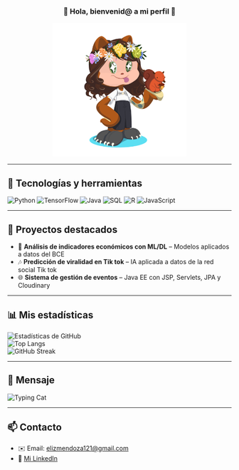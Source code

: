 <h3 align="center">🐾 Hola, bienvenid@ a mi perfil 🐾</h3>

<p align="center">
  <img src="./octocat-1758253237766.png" width="300" alt="Mi Octocat">
</p>

 ---
 
## 🚀 Tecnologías y herramientas
![Python](https://img.shields.io/badge/Python-3776AB?style=for-the-badge&logo=python&logoColor=white)
![TensorFlow](https://img.shields.io/badge/TensorFlow-FF6F00?style=for-the-badge&logo=tensorflow&logoColor=white)
![Java](https://img.shields.io/badge/Java-ED8B00?style=for-the-badge&logo=openjdk&logoColor=white)
![SQL](https://img.shields.io/badge/SQL-336791?style=for-the-badge&logo=postgresql&logoColor=white)
![R](https://img.shields.io/badge/R-276DC3?style=for-the-badge&logo=r&logoColor=white)
![JavaScript](https://img.shields.io/badge/JavaScript-F7DF1E?style=for-the-badge&logo=javascript&logoColor=black)

---

## 📂 Proyectos destacados
- 🧠 **Análisis de indicadores económicos con ML/DL** – Modelos aplicados a datos del BCE  
- 🎶 **Predicción de viralidad en Tik tok** – IA aplicada a datos de la red social Tik tok
- 🌐 **Sistema de gestión de eventos** – Java EE con JSP, Servlets, JPA y Cloudinary  

---

## 📊 Mis estadísticas
![Estadísticas de GitHub](https://github-readme-stats.vercel.app/api?username=eliz121&show_icons=true&theme=radical)  
![Top Langs](https://github-readme-stats.vercel.app/api/top-langs/?username=eliz121&layout=compact&theme=radical)  
![GitHub Streak](https://github-readme-streak-stats.herokuapp.com/?user=eliz121&theme=radical)  

---

## 🐾 Mensaje 
![Typing Cat](https://readme-typing-svg.herokuapp.com?size=22&duration=3000&color=FFA500&lines=🐱+Hola!+Soy+Elizabeth+Mendoza;😺+Bienvenido/a+a+mi+GitHub;🐾+Miau!+Miau!)

---

## 📫 Contacto
- ✉️ Email: elizmendoza121@gmail.com  
- 🔗 [Mi LinkedIn](https://www.linkedin.com/in/elizabeth-mendoza-019a86251/)

